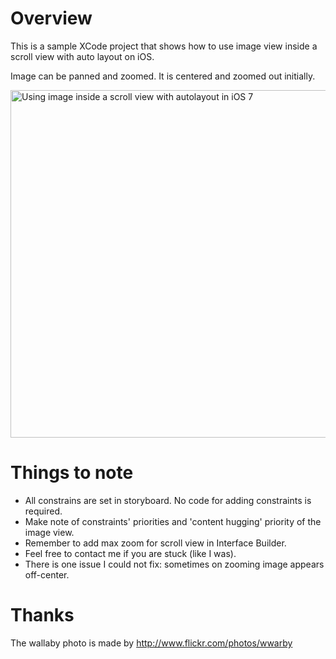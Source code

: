 # Overview

This is a sample XCode project that shows how to use image view inside a scroll view with auto layout on iOS.

Image can be panned and zoomed. It is centered and zoomed out initially.

<img src='https://raw.github.com/evgenyneu/ios-imagescroll/master/image_scroll.png' width='556' alt='Using image inside a scroll view with autolayout in iOS 7'>

# Things to note

* All constrains are set in storyboard. No code for adding constraints is required.
* Make note of constraints' priorities and 'content hugging' priority of the image view.
* Remember to add max zoom for scroll view in Interface Builder.
* Feel free to contact me if you are stuck (like I was).
* There is one issue I could not fix: sometimes on zooming image appears off-center.

# Thanks

The wallaby photo is made by http://www.flickr.com/photos/wwarby

